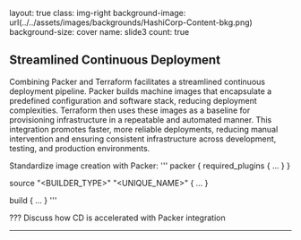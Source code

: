 layout: true
class: img-right
background-image: url(../../assets/images/backgrounds/HashiCorp-Content-bkg.png)
background-size: cover
name: slide3
count: true

## Streamlined Continuous Deployment

Combining Packer and Terraform facilitates a streamlined continuous deployment pipeline. Packer builds machine images that encapsulate a predefined configuration and software stack, reducing deployment complexities. Terraform then uses these images as a baseline for provisioning infrastructure in a repeatable and automated manner. This integration promotes faster, more reliable deployments, reducing manual intervention and ensuring consistent infrastructure across development, testing, and production environments.

Standardize image creation with Packer:
'''
packer {
    required_plugins {
        ...
    }
}

source "<BUILDER_TYPE>" "<UNIQUE_NAME>" {
    ...
}

build {
    ...
}
'''


???
Discuss how CD is accelerated with Packer integration

---
